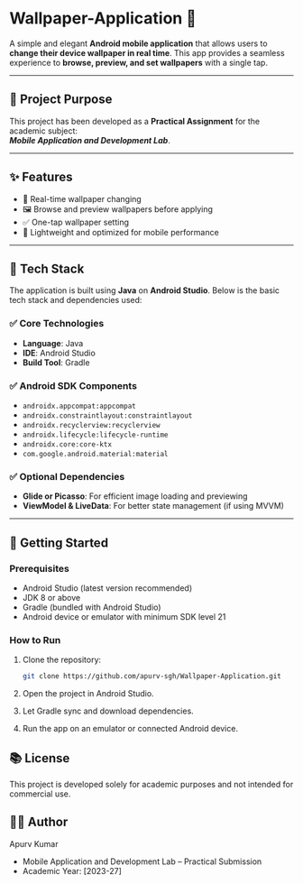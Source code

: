 # Wallpaper-Application 📱

A simple and elegant **Android mobile application** that allows users to **change their device wallpaper in real time**. This app provides a seamless experience to **browse, preview, and set wallpapers** with a single tap.

---

## 🎯 Project Purpose

This project has been developed as a **Practical Assignment** for the academic subject:  
**_Mobile Application and Development Lab_**.

---

## ✨ Features

- 🔄 Real-time wallpaper changing
- 🖼️ Browse and preview wallpapers before applying
- ✅ One-tap wallpaper setting
- 📂 Lightweight and optimized for mobile performance

---

## 🧰 Tech Stack

The application is built using **Java** on **Android Studio**. Below is the basic tech stack and dependencies used:

### ✅ Core Technologies

- **Language**: Java
- **IDE**: Android Studio
- **Build Tool**: Gradle

### ✅ Android SDK Components

- `androidx.appcompat:appcompat`
- `androidx.constraintlayout:constraintlayout`
- `androidx.recyclerview:recyclerview` 
- `androidx.lifecycle:lifecycle-runtime`
- `androidx.core:core-ktx`
- `com.google.android.material:material`

### ✅ Optional Dependencies

- **Glide or Picasso**: For efficient image loading and previewing
- **ViewModel & LiveData**: For better state management (if using MVVM)

---

## 🚀 Getting Started

### Prerequisites

- Android Studio (latest version recommended)
- JDK 8 or above
- Gradle (bundled with Android Studio)
- Android device or emulator with minimum SDK level 21

### How to Run

1. Clone the repository:
   ```bash
   git clone https://github.com/apurv-sgh/Wallpaper-Application.git
   ```

2. Open the project in Android Studio.

3. Let Gradle sync and download dependencies.

4. Run the app on an emulator or connected Android device.


##  📚 License
This project is developed solely for academic purposes and not intended for commercial use.

## 👨‍💻 Author
Apurv Kumar
- Mobile Application and Development Lab – Practical Submission
- Academic Year: [2023-27]